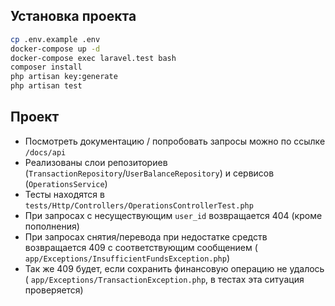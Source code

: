 ## Установка проекта

```bash
cp .env.example .env
docker-compose up -d
docker-compose exec laravel.test bash
composer install
php artisan key:generate
php artisan test
```

## Проект

- Посмотреть документацию / попробовать запросы можно по ссылке `/docs/api`
- Реализованы слои репозиториев (`TransactionRepository`/`UserBalanceRepository`) и сервисов (`OperationsService`)
- Тесты находятся в `tests/Http/Controllers/OperationsControllerTest.php`
- При запросах с несуществующим `user_id` возвращается 404 (кроме пополнения)
- При запросах снятия/перевода при недостатке средств возвращается 409 с соответствующим сообщением (
  `app/Exceptions/InsufficientFundsException.php`)
- Так же 409 будет, если сохранить финансовую операцию не удалось (
  `app/Exceptions/TransactionException.php`, в тестах эта ситуация проверяется)
